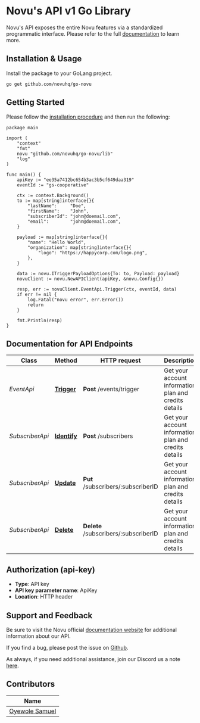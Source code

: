 # Novu's API v1 Go Library

Novu's API exposes the entire Novu features via a standardized programmatic interface. Please refer to the full [documentation](https://docs.novu.co/docs/overview/introduction) to learn more.

## Installation & Usage
Install the package to your GoLang project.
```golang
go get github.com/novuhq/go-novu
```

## Getting Started

Please follow the [installation procedure](#installation--usage) and then run the following:

```golang
package main

import (
	"context"
	"fmt"
	novu "github.com/novuhq/go-novu/lib"
	"log"
)

func main() {
	apiKey := "ee35a7412bc654b3ac3b5cf649daa319"
	eventId := "gs-cooperative"

	ctx := context.Background()
	to := map[string]interface{}{
		"lastName":     "Doe",
		"firstName":    "John",
		"subscriberId": "john@doemail.com",
		"email":        "john@doemail.com",
	}

	payload := map[string]interface{}{
		"name": "Hello World",
		"organization": map[string]interface{}{
			"logo": "https://happycorp.com/logo.png",
		},
	}

	data := novu.ITriggerPayloadOptions{To: to, Payload: payload}
	novuClient := novu.NewAPIClient(apiKey, &novu.Config{})

	resp, err := novuClient.EventApi.Trigger(ctx, eventId, data)
	if err != nil {
		log.Fatal("novu error", err.Error())
		return
	}

	fmt.Println(resp)
}
```

## Documentation for API Endpoints

Class | Method                                         | HTTP request                          | Description
------------ |------------------------------------------------|---------------------------------------| -------------
*EventApi* | [**Trigger**](docs/SubscriberApi.md#identify) | **Post** /events/trigger              | Get your account information, plan and credits details
*SubscriberApi* | [**Identify**](docs/SubscriberApi.md#identify) | **Post** /subscribers                 | Get your account information, plan and credits details
*SubscriberApi* | [**Update**](docs/SubscriberApi.md#update)     | **Put** /subscribers/:subscriberID    | Get your account information, plan and credits details
*SubscriberApi* | [**Delete**](docs/SubscriberApi.md#delete)     | **Delete** /subscribers/:subscriberID | Get your account information, plan and credits details

## Authorization (api-key)

- **Type**: API key
- **API key parameter name**: ApiKey
- **Location**: HTTP header

## Support and Feedback

Be sure to visit the Novu official [documentation website](https://docs.novu.co/docs) for additional information about our API.

If you find a bug, please post the issue on [Github](https://github.com/novuhq/go-novu/issues).

As always, if you need additional assistance, join our Discord us a note [here](https://discord.gg/TT6TttXjRe).

## Contributors

Name |   
------------ |
[Oyewole Samuel](https://github.com/samsoft00) |